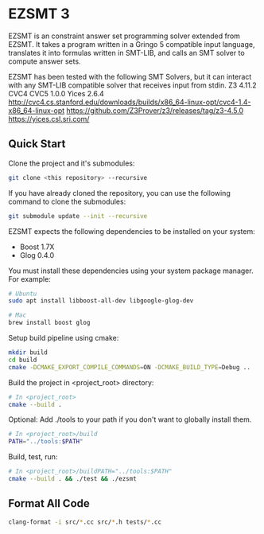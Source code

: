 # EZSMT 3

EZSMT is an constraint answer set programming solver extended from EZSMT. It takes a program written in a Gringo 5 compatible input language, translates it into formulas written in SMT-LIB, and calls an SMT solver to compute answer sets.

EZSMT has been tested with the following SMT Solvers, but it can interact with any SMT-LIB compatible solver that receives input from stdin.
Z3 4.11.2
CVC4
CVC5 1.0.0
Yices 2.6.4
http://cvc4.cs.stanford.edu/downloads/builds/x86_64-linux-opt/cvc4-1.4-x86_64-linux-opt
https://github.com/Z3Prover/z3/releases/tag/z3-4.5.0
https://yices.csl.sri.com/

## Quick Start

Clone the project and it's submodules:

```sh
git clone <this repository> --recursive
```

If you have already cloned the repository, you can use the following command to clone the submodules:

```sh
git submodule update --init --recursive
```

EZSMT expects the following dependencies to be installed on your system:

- Boost 1.7X
- Glog 0.4.0

You must install these dependencies using your system package manager. For example:

```sh
# Ubuntu
sudo apt install libboost-all-dev libgoogle-glog-dev

# Mac
brew install boost glog
```

Setup build pipeline using cmake:

```sh
mkdir build
cd build
cmake -DCMAKE_EXPORT_COMPILE_COMMANDS=ON -DCMAKE_BUILD_TYPE=Debug ..
```

Build the project in <project_root> directory:

```sh
# In <project_root>
cmake --build .
```

Optional: Add ./tools to your path if you don't want to globally install them.

```sh
# In <project_root>/build
PATH="../tools:$PATH"
```

Build, test, run:

```sh
# In <project_root>/buildPATH="../tools:$PATH"
cmake --build . && ./test && ./ezsmt
```

## Format All Code

```sh
clang-format -i src/*.cc src/*.h tests/*.cc
```
